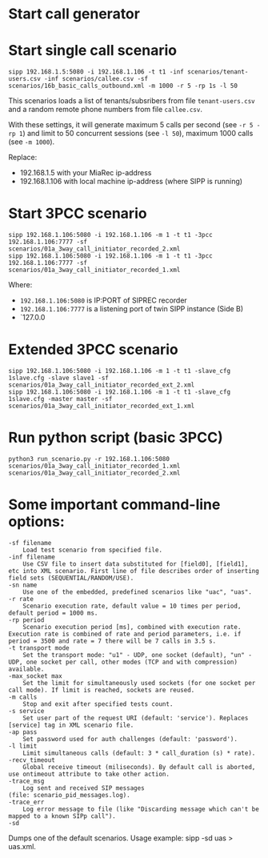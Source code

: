 # Start call generator


# Start single call scenario

    sipp 192.168.1.5:5080 -i 192.168.1.106 -t t1 -inf scenarios/tenant-users.csv -inf scenarios/callee.csv -sf scenarios/16b_basic_calls_outbound.xml -m 1000 -r 5 -rp 1s -l 50

This scenarios loads a list of tenants/subsribers from file `tenant-users.csv` and a random remote phone numbers from file `callee.csv`.

With these settings, it will generate maximum 5 calls per second (see `-r 5 -rp 1`) and limit to 50 concurrent sessions (see `-l 50`), maximum 1000 calls (see `-m 1000`).

Replace:

   - 192.168.1.5 with your MiaRec ip-address
   - 192.168.1.106 with local machine ip-address (where SIPP is running)



# Start 3PCC scenario    

    sipp 192.168.1.106:5080 -i 192.168.1.106 -m 1 -t t1 -3pcc 192.168.1.106:7777 -sf scenarios/01a_3way_call_initiator_recorded_2.xml
    sipp 192.168.1.106:5080 -i 192.168.1.106 -m 1 -t t1 -3pcc 192.168.1.106:7777 -sf scenarios/01a_3way_call_initiator_recorded_1.xml
    
Where:

- `192.168.1.106:5080` is IP:PORT of SIPREC recorder
- `192.168.1.106:7777` is a listening port of twin SIPP instance (Side B)
- `127.0.0

# Extended 3PCC scenario

    sipp 192.168.1.106:5080 -i 192.168.1.106 -m 1 -t t1 -slave_cfg 1slave.cfg -slave slave1 -sf scenarios/01a_3way_call_initiator_recorded_ext_2.xml
    sipp 192.168.1.106:5080 -i 192.168.1.106 -m 1 -t t1 -slave_cfg 1slave.cfg -master master -sf scenarios/01a_3way_call_initiator_recorded_ext_1.xml
    
# Run python script (basic 3PCC)

    python3 run_scenario.py -r 192.168.1.106:5080 scenarios/01a_3way_call_initiator_recorded_1.xml scenarios/01a_3way_call_initiator_recorded_2.xml 
    
# Some important command-line options:
	-sf filename
		Load test scenario from specified file.
	-inf filename
		Use CSV file to insert data substituted for [field0], [field1], etc into XML scenario. First line of file describes order of inserting field sets (SEQUENTIAL/RANDOM/USE).
	-sn name
		Use one of the embedded, predefined scenarios like "uac", "uas".
	-r rate
		Scenario execution rate, default value = 10 times per period, default period = 1000 ms.
	-rp period
		Scenario execution period [ms], combined with execution rate. Execution rate is combined of rate and period parameters, i.e. if period = 3500 and rate = 7 there will be 7 calls in 3.5 s.
	-t transport mode
		Set the transport mode: "u1" - UDP, one socket (default), "un" - UDP, one socket per call, other modes (TCP and with compression) available.
	-max_socket max
		Set the limit for simultaneously used sockets (for one socket per call mode). If limit is reached, sockets are reused.
	-m calls
		Stop and exit after specified tests count.
	-s service
		Set user part of the request URI (default: 'service'). Replaces [service] tag in XML scenario file.
	-ap pass
		Set password used for auth challenges (default: 'password').
	-l limit
		Limit simultaneous calls (default: 3 * call_duration (s) * rate).
	-recv_timeout
		Global receive timeout (miliseconds). By default call is aborted, use ontimeout attribute to take other action.
	-trace_msg
		Log sent and received SIP messages (file: scenario_pid_messages.log).
	-trace_err
		Log error message to file (like "Discarding message which can't be mapped to a known SIPp call").
	-sd
Dumps one of the default scenarios. Usage example: sipp -sd uas > uas.xml.    

